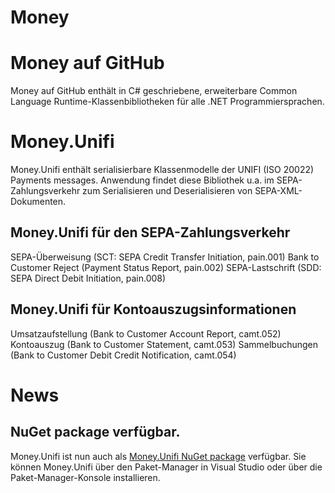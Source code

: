 # Money

# Money auf GitHub

Money auf GitHub enth&auml;lt in C# geschriebene, erweiterbare Common Language Runtime-Klassenbibliotheken f&uuml;r alle .NET Programmiersprachen. 

# Money.Unifi

Money.Unifi enth&auml;lt serialisierbare Klassenmodelle der UNIFI (ISO 20022) Payments messages. Anwendung findet diese Bibliothek u.a. im SEPA-Zahlungsverkehr zum Serialisieren und Deserialisieren von SEPA-XML-Dokumenten. 

## Money.Unifi f&uuml;r den SEPA-Zahlungsverkehr 

SEPA-&Uuml;berweisung (SCT: SEPA Credit Transfer Initiation, pain.001) 
Bank to Customer Reject (Payment Status Report, pain.002) 
SEPA-Lastschrift (SDD: SEPA Direct Debit Initiation, pain.008)

## Money.Unifi f&uuml;r Kontoauszugsinformationen 

Umsatzaufstellung (Bank to Customer Account Report, camt.052) 
Kontoauszug (Bank to Customer Statement, camt.053) 
Sammelbuchungen (Bank to Customer Debit Credit Notification, camt.054)

# News

## NuGet package verf&uuml;gbar.

Money.Unifi ist nun auch als [Money.Unifi NuGet package](https://www.nuget.org/packages/Money.Unifi/) verf&uuml;gbar. Sie k&ouml;nnen Money.Unifi &uuml;ber den Paket-Manager in Visual Studio oder &uuml;ber die Paket-Manager-Konsole installieren.
